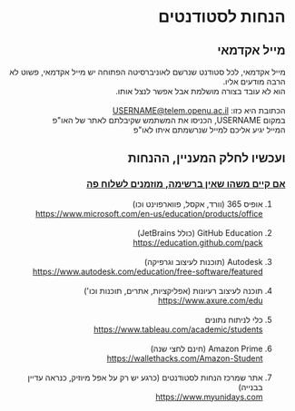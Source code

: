 <div dir="rtl">

# הנחות לסטודנטים

## מייל אקדמאי

<p>

מייל אקדמאי, לכל סטודנט שנרשם לאוניברסיטה הפתוחה יש מייל אקדמאי, פשוט לא הרבה מודעים אליו. <br>
הוא לא עובד בצורה מושלמת אבל אפשר לנצל אותו. <br> <br>
הכתובת היא כזו:		USERNAME@telem.openu.ac.il <br>
במקום USERNAME, הכניסו את המשתמש שקיבלתם לאתר של האו"פ <br>
המייל יגיע אליכם למייל שנרשמתם איתו לאו"פ
</p>

## ועכשיו לחלק המעניין, ההנחות
### <a href="https://forms.gle/K4b65tp9u4qkkuQk7"> אם קיים משהו שאין ברשימה, מוזמנים לשלוח פה </a>

<p>

<ol>
<li>אופיס 365 (וורד, אקסל, פווארפוינט וכו)<br /> <a href="https://www.microsoft.com/en-us/education/products/office">https://www.microsoft.com/en-us/education/products/office</a><br /> </li> <br>
<li>GitHub Education (כולל JetBrains)<br /> <a href="https://education.github.com/pack">https://education.github.com/pack</a><br /> </li> <br>
<li>Autodesk (תוכנות לעיצוב וגרפיקה)<br /><a href="https://www.autodesk.com/education/free-software/featured">https://www.autodesk.com/education/free-software/featured</a></li> <br>
<li>תוכנה לעיצוב רעיונות (אפליקציות, אתרים, תוכנות וכו')<br /> <a href="https://www.axure.com/edu">https://www.axure.com/edu</a><br /> </li> <br>
<li>כלי לניתוח נתונים<br /> <a href="https://www.tableau.com/academic/students">https://www.tableau.com/academic/students</a><br /> </li> <br>
<li>Amazon Prime (חינם לחצי שנה)<br /> <a href="https://wallethacks.com/Amazon-Student">https://wallethacks.com/Amazon-Student<br /></a></li> <br>
<li>אתר שמרכז הנחות לסטודנטים (כרגע יש רק על אפל מיוזיק, כנראה עדיין בבנייה)<br /><a href="https://www.myunidays.com">https://www.myunidays.com</a></li> <br>
</ol>

</p>














